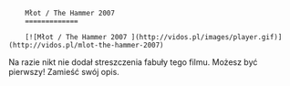 
        Młot / The Hammer 2007 
        =============
        
        [![Młot / The Hammer 2007 ](http://vidos.pl/images/player.gif)](http://vidos.pl/mlot-the-hammer-2007)
        
        
 Na razie nikt nie dodał streszczenia fabuły tego filmu. Możesz być pierwszy! Zamieść swój opis.
    